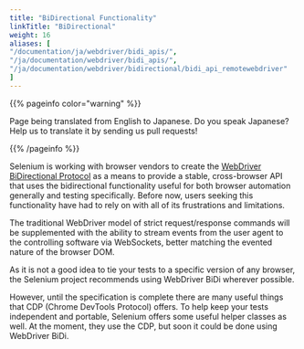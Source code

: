 ```yaml
---
title: "BiDirectional Functionality"
linkTitle: "BiDirectional"
weight: 16
aliases: [
"/documentation/ja/webdriver/bidi_apis/",
"/ja/documentation/webdriver/bidi_apis/",
"/ja/documentation/webdriver/bidirectional/bidi_api_remotewebdriver"
]
---
```


{{% pageinfo color="warning" %}}
<p class="lead">
   <i class="fas fa-language d-4"></i> 
    Page being translated from English to Japanese. 
    Do you speak Japanese? Help us to translate
    it by sending us pull requests!
</p>
{{% /pageinfo %}}

Selenium is working with browser vendors to create the
[WebDriver BiDirectional Protocol](https://w3c.github.io/webdriver-bidi/)
as a means to provide a stable, cross-browser API that uses the bidirectional
functionality useful for both browser automation generally and testing specifically.
Before now, users seeking this functionality have had to rely on
with all of its frustrations and limitations.

The traditional WebDriver model of strict request/response commands will be supplemented
with the ability to stream events from the user agent to the controlling software via WebSockets,
better matching the evented nature of the browser DOM.

As it is not a good idea to tie your tests to a specific version of any browser, the
Selenium project recommends using WebDriver BiDi wherever possible.

However, until the specification is complete there are many useful things that 
CDP (Chrome DevTools Protocol) offers. To help keep your tests independent 
and portable, Selenium offers some useful helper classes as well. At the 
moment, they use the CDP, but soon it could be done using WebDriver BiDi.
